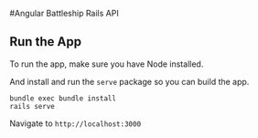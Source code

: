 #Angular Battleship Rails API


Run the App
-------------------
To run the app, make sure you have Node installed.

And install and run the `serve` package so you can build the app.

```
bundle exec bundle install
rails serve
```

Navigate to `http://localhost:3000`

